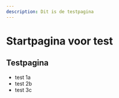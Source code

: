 ```yaml
---
description: Dit is de testpagina
---
```


# Startpagina voor test

## Testpagina

* test 1a
* test 2b
* test 3c



